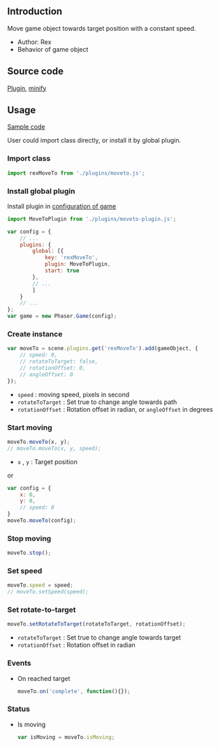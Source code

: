 ## Introduction

Move game object towards target position with a constant speed.

- Author: Rex
- Behavior of game object

## Source code

[Plugin](https://github.com/rexrainbow/phaser3-rex-notes/blob/master/plugins/moveto-plugin.js), [minify](https://github.com/rexrainbow/phaser3-rex-notes/blob/master/plugins/dist/rexmovetoplugin.min.js)

## Usage

[Sample code](https://github.com/rexrainbow/phaser3-rex-notes/tree/master/examples/moveto)

User could import class directly, or install it by global plugin.

### Import class

```javascript
import rexMoveTo from './plugins/moveto.js';
```

### Install global plugin

Install plugin in [configuration of game](game.md#configuration)

```javascript
import MoveToPlugin from './plugins/moveto-plugin.js';

var config = {
    // ...
    plugins: {
        global: [{
            key: 'rexMoveTo',
            plugin: MoveToPlugin,
            start: true
        },
        // ...
        ]
    }
    // ...
};
var game = new Phaser.Game(config);
```

### Create instance

```javascript
var moveTo = scene.plugins.get('rexMoveTo').add(gameObject, {
    // speed: 0,
    // rotateToTarget: false,
    // rotationOffset: 0,
    // angleOffset: 0
});
```

- `speed` : moving speed, pixels in second
- `rotateToTarget` : Set true to change angle towards path
- `rotationOffset` : Rotation offset in radian, or `angleOffset` in degrees

### Start moving

```javascript
moveTo.moveTo(x, y);
// moveTo.moveTo(x, y, speed);
```

- `x` , `y` : Target position

or

```javascript
var config = {
    x: 0,
    y: 0,
    // speed: 0
}
moveTo.moveTo(config);
```

### Stop moving

```javascript
moveTo.stop();
```

### Set speed

```javascript
moveTo.speed = speed;
// moveTo.setSpeed(speed);
```

### Set rotate-to-target

```javascript
moveTo.setRotateToTarget(rotateToTarget, rotationOffset);
```

- `rotateToTarget` : Set true to change angle towards target
- `rotationOffset` : Rotation offset in radian

### Events

- On reached target
    ```javascript
    moveTo.on('complete', function(){});
    ```

### Status

- Is moving
    ```javascript
    var isMoving = moveTo.isMoving;
    ```
